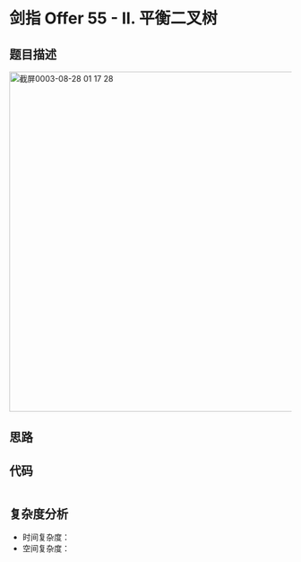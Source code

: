 剑指 Offer 55 - II. 平衡二叉树
====

## 题目描述
<img width="606" alt="截屏0003-08-28 01 17 28" src="https://user-images.githubusercontent.com/10908630/131158018-99cbfae7-6a0d-4e57-bb46-3691bd2c8786.png">


## 思路

## 代码
```python

```

## 复杂度分析
- 时间复杂度：
- 空间复杂度：
